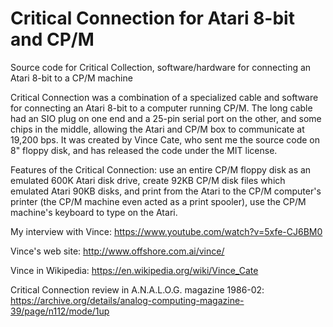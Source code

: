 # Critical Connection for Atari 8-bit and CP/M
Source code for Critical Collection, software/hardware for connecting an Atari 8-bit to a CP/M machine

Critical Connection was a combination of a specialized cable and software for connecting an Atari 8-bit to a computer running CP/M. The long cable had an SIO plug on one end and a 25-pin serial port on the other, and some chips in the middle, allowing the Atari and CP/M box to communicate at 19,200 bps. It was created by Vince Cate, who sent me the source code on 8" floppy disk, and has released the code under the MIT license.

Features of the Critical Connection: use an entire CP/M floppy disk as an emulated 600K Atari disk drive, create 92KB CP/M disk files which emulated Atari 90KB disks, and print from the Atari to the CP/M computer's printer (the CP/M machine even acted as a print spooler), use the CP/M machine's keyboard to type on the Atari.

My interview with Vince: https://www.youtube.com/watch?v=5xfe-CJ6BM0

Vince's web site: http://www.offshore.com.ai/vince/

Vince in Wikipedia: https://en.wikipedia.org/wiki/Vince_Cate

Critical Connection review in A.N.A.L.O.G. magazine 1986-02: https://archive.org/details/analog-computing-magazine-39/page/n112/mode/1up
